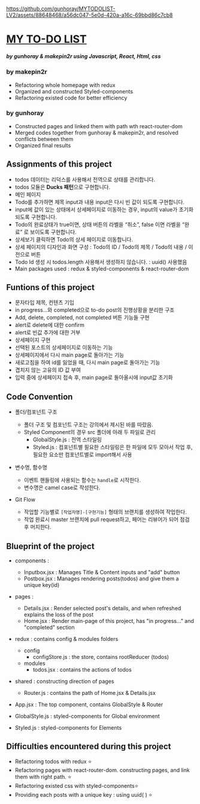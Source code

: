 https://github.com/gunhoray/MYTODOLIST-LV2/assets/88648468/a56dc047-5e0d-420a-a16c-69bbd86c7cb8


# [MY TO-DO LIST](https://mytodolist-lv-2.vercel.app/) 
##### by gunhoray & makepin2r using Javascript, React, Html, css
### by makepin2r
  * Refactoring whole homepage with redux
  * Organized and constructed Styled-components
  * Refactoring existed code for better efficiency
### by gunhoray
  * Constructed pages and linked them with path wth react-router-dom
  * Merged codes together from gunhoray & makepin2r, and resolved conflicts between them
  * Organized final results 

## Assignments of this project
  * todos 데이터는 리덕스를 사용해서 전역으로 상태를 관리합니다.
  * todos 모듈은 **Ducks 패턴**으로 구현합니다.
  * 메인 페이지
  * Todo를 추가하면 제목 input과 내용 input은 다시 빈 값이 되도록 구현합니다.
  * input에 값이 있는 상태에서 상세페이지로 이동하는 경우, input의 value가 초기화 되도록 구현합니다.
  * Todo의 완료상태가 true이면, 상태 버튼의 라벨을 “취소”, false 이면 라벨을 “완료” 로 보이도록 구현합니다.
  * 상세보기 클릭하면 Todo의 상세 페이지로 이동합니다.
  * 상세 페이지의 디자인과 화면 구성 : Todo의 ID / Todo의 제목 / Todo의 내용 / 이전으로 버튼
  * Todo Id 생성 시 todos.length 사용해서 생성하지 않습니다. : uuid() 사용했음
  * Main packages used : redux & styled-components & react-router-dom  

## Funtions of this project
  * 문자타입 제목, 컨텐츠 기입
  * in progress...와 completed으로 to-do post의 진행상황을 분리한 구조
  * Add, delete, completed, not completed 버튼 기능들 구현
  * alert로 delete에 대한 confirm
  * alert로 빈값 추가에 대한 거부
  * 상세페이지 구현
  * 선택된 포스트의 상세페이지로 이동하는 기능
  * 상세페이지에서 다시 main page로 돌아가는 기능
  * 새로고침을 하여 id를 잃었을 때, 다시 main page로 돌아가는 기능
  * 겹치지 않는 고유의 ID 값 부여
  * 입력 중에 상세페이지 접속 후, main page로 돌아올시에 input값 초기화 

## Code Convention 
  * 폴더/컴포넌트 구조
    * 폴더 구조 및 컴포넌트 구조는 강의에서 제시된 바를 따랐음.
    * Styled Component의 경우 src 폴더에 아래 두 파일로 관리
      * GlobalStyle.js : 전역 스타일링
      * Styled.js : 컴포넌트별 필요한 스타일링은 한 파일에 모두 모아서 작업 후, 필요한 요소만 컴포넌트별로 import해서 사용

  * 변수명, 함수명
    * 이벤트 핸들링에 사용되는 함수는 `handle`로 시작한다.
    * 변수명은 camel case로 작성한다.

  * Git Flow
    * 작업할 기능별로 `[작업자명]-[구현기능]` 형태의 브랜치를 생성하여 작업한다.
    * 작업 완료시 master 브랜치에 pull request하고, 페어는 리뷰어가 되어 점검 후 머지한다.

## Blueprint of the project

* components :
  * Inputbox.jsx : Manages Title & Content inputs and "add" button
  * Postbox.jsx : Manages rendering posts(todos) and give them a unique key(id)

* pages :
  * Details.jsx : Render selected post's details, and when refreshed explains the loss of the post
  * Home.jsx : Render main-page of this project, has "in progress..." and "completed" section

* redux : contains config & modules folders
  * config 
    * configStore.js : the store, contains rootReducer (todos)
  * modules 
    * todos.jsx : contains the actions of todos 

* shared : constructing direction of pages
  * Router.js : contains the path of Home.jsx & Details.jsx
    
* App.jsx : The top component, contains GlobalStyle & Router
        
* GlobalStyle.js : styled-components for Global environment
  
* Styled.js : styled-components for Elements 
 

## Difficulties encountered during this project
* Refactoring todos with redux ⭐️
* Refactoring pages with react-router-dom. constructing pages, and link them with right path. ⭐️
* Refactoring existed css with styled-components⭐️
* Providing each posts with a unique key : using uuid( ) ⭐️
